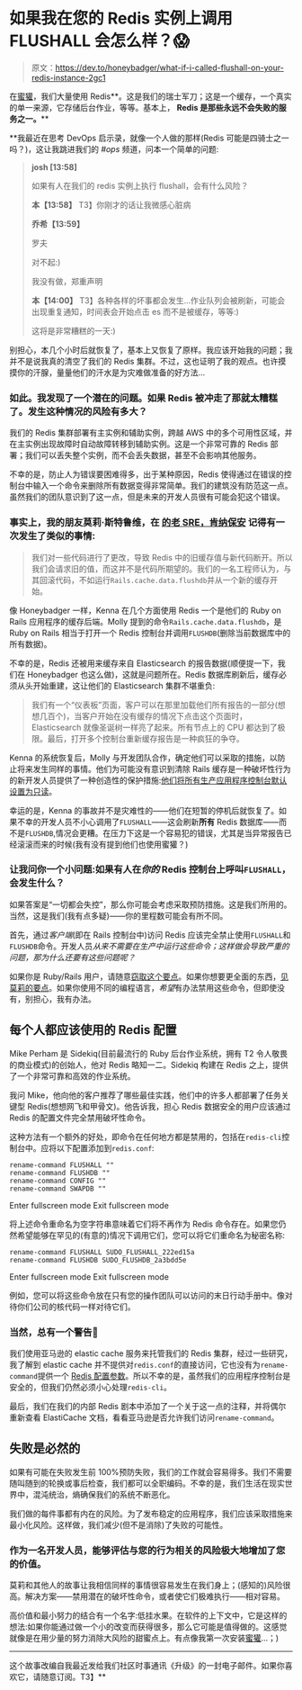 # 如果我在您的 Redis 实例上调用 FLUSHALL 会怎么样？😱

> 原文：<https://dev.to/honeybadger/what-if-i-called-flushall-on-your-redis-instance-2gc1>

在[蜜獾](https://www.honeybadger.io)，我们大量使用 Redis**。这是我们的瑞士军刀；这是一个缓存，一个真实的单一来源，它存储后台作业，等等。基本上， **Redis 是那些永远不会失败的服务之一。****

 **我最近在思考 DevOps 启示录，就像一个人做的那样(Redis 可能是四骑士之一吗？)，这让我跳进我们的 *#ops* 频道，问本一个简单的问题:

> **josh [13:58]**
> 
> 如果有人在我们的 redis 实例上执行 flushall，会有什么风险？
> 
> **本【13:58】**
> T3】你刚才的话让我微感心脏病
> 
> **乔希【13:59】**
> 
> 罗夫
> 
> 对不起:)
> 
> 我没有做，郑重声明
> 
> **本【14:00】**
> T3】各种各样的坏事都会发生...作业队列会被刷新，可能会出现重复通知，时间表会开始点击 es 而不是被缓存，等等:)
> 
> 这将是非常糟糕的一天:)

别担心，本几个小时后就恢复了，基本上又恢复了原样。我应该开始我的问题；我并不是说我真的清空了我们的 Redis 集群。不过，这也证明了我的观点。也许摸摸你的汗腺，量量他们的汗水是为灾难做准备的好方法...

### 如此。我发现了一个潜在的问题。如果 Redis 被冲走了那就太糟糕了。发生这种情况的风险有多大？

我们的 Redis 集群部署有主实例和辅助实例，跨越 AWS 中的多个可用性区域，并在主实例出现故障时自动故障转移到辅助实例。这是一个非常可靠的 Redis 部署；我们可以丢失整个实例，而不会丢失数据，甚至不会影响其他服务。

不幸的是，防止人为错误要困难得多，出于某种原因，Redis 使得通过在错误的控制台中输入一个命令来删除所有数据变得非常简单。我们的建筑没有防范这一点。虽然我们的团队意识到了这一点，但是未来的开发人员很有可能会犯这个错误。

### 事实上，我的朋友莫莉·斯特鲁维，在 [的老 SRE，肯纳保安](https://www.kennasecurity.com/) 记得有一次发生了类似的事情:

> 我们对一些代码进行了更改，导致 Redis 中的旧缓存值与新代码断开。所以我们会请求旧的值，而这并不是代码所期望的。我们的一名工程师认为，与其回滚代码，不如运行`Rails.cache.data.flushdb`并从一个新的缓存开始。

像 Honeybadger 一样，Kenna 在几个方面使用 Redis 一个是他们的 Ruby on Rails 应用程序的缓存后端。Molly 提到的命令`Rails.cache.data.flushdb`，是 Ruby on Rails 相当于打开一个 Redis 控制台并调用`FLUSHDB`(删除当前数据库中的所有数据)。

不幸的是，Redis 还被用来缓存来自 Elasticsearch 的报告数据(顺便提一下，我们在 Honeybadger 也这么做)，这就是问题所在。Redis 数据库刷新后，缓存必须从头开始重建，这让他们的 Elasticsearch 集群不堪重负:

> 我们有一个“仪表板”页面，客户可以在那里加载他们所有报告的一部分(想想几百个)，当客户开始在没有缓存的情况下点击这个页面时，Elasticsearch 就像圣诞树一样亮了起来。所有节点上的 CPU 都达到了极限。最后，打开多个控制台重新缓存报告是一种疯狂的争夺。

Kenna 的系统恢复后，Molly 与开发团队合作，确定他们可以采取的措施，以防止将来发生同样的事情。他们为可能没有意识到清除 Rails 缓存是一种破坏性行为的新开发人员提供了一种创造性的保护措施:[他们将所有生产应用程序控制台默认设置为只读](https://gist.github.com/mstruve/fe7ec87e7b76d228146b9a5a33c79bf3)。

幸运的是，Kenna 的事故并不是灾难性的——他们在短暂的停机后就恢复了。如果不幸的开发人员不小心调用了`FLUSHALL`——这会刷新**所有** Redis 数据库——而不是`FLUSHDB`,情况会更糟。在压力下这是一个容易犯的错误，尤其是当异常报告已经滚滚而来的时候(我有没有提到他们也使用蜜獾？)

### 让我问你一个小问题:如果有人在*你的* Redis 控制台上呼叫`FLUSHALL`，会发生什么？

如果答案是“一切都会失控”，那么你可能会考虑采取预防措施。这是我们所用的。当然，这是我们(我有点多疑)——你的里程数可能会有所不同。

首先，通过*客户端*(即在 Rails 控制台中)访问 Redis 应该完全禁止使用`FLUSHALL`和`FLUSHDB`命令。开发人员*从来不需要在生产中运行这些命令；这样做会导致严重的问题，那为什么还要有这些问题呢？*

如果你是 Ruby/Rails 用户，请随意[窃取这个要点](https://gist.github.com/joshuap/c1ff2657c150df6fb1257398b1d2716b)。如果你想要更全面的东西，[见莫莉的要点](https://gist.github.com/mstruve/fe7ec87e7b76d228146b9a5a33c79bf3)。如果你使用不同的编程语言，*希望*有办法禁用这些命令，但即使没有，别担心，我有办法。

## 每个人都应该使用的 Redis 配置

Mike Perham 是 Sidekiq(目前最流行的 Ruby 后台作业系统，拥有 T2 令人敬畏的商业模式)的创始人，他对 Redis 略知一二。Sidekiq 构建在 Redis 之上，提供了一个非常可靠和高效的作业系统。

我问 Mike，他向他的客户推荐了哪些最佳实践，他们中的许多人都部署了任务关键型 Redis(想想网飞和甲骨文)。他告诉我，担心 Redis 数据安全的用户应该通过 Redis 的配置文件完全禁用破坏性命令。

这种方法有一个额外的好处，即命令在任何地方都是禁用的，包括在`redis-cli`控制台中。应将以下配置添加到`redis.conf`:

```
rename-command FLUSHALL ""
rename-command FLUSHDB ""
rename-command CONFIG ""
rename-command SWAPDB "" 
```

Enter fullscreen mode Exit fullscreen mode

将上述命令重命名为空字符串意味着它们将不再作为 Redis 命令存在。如果您仍然希望能够在罕见的(有意的)情况下调用它们，您可以将它们重命名为秘密名称:

```
rename-command FLUSHALL SUDO_FLUSHALL_222ed15a
rename-command FLUSHDB SUDO_FLUSHDB_2a3bdd5e 
```

Enter fullscreen mode Exit fullscreen mode

例如，您可以将这些命令放在只有您的操作团队可以访问的末日行动手册中。像对待你们公司的核代码一样对待它们。

### 当然，总有一个警告🤦

我们使用亚马逊的 elastic cache 服务来托管我们的 Redis 集群，经过一些研究，我了解到 elastic cache 并不提供对`redis.conf`的直接访问，它也没有为`rename-command`提供一个 [Redis 配置参数](https://docs.aws.amazon.com/AmazonElastiCache/latest/red-ug/ParameterGroups.Redis.html)。所以不幸的是，虽然我们的应用程序控制台是安全的，但我们仍然必须小心处理`redis-cli`。

最后，我们在我们的内部 Redis 剧本中添加了一个关于这一点的注释，并将偶尔重新查看 ElastiCache 文档，看看亚马逊是否允许我们访问`rename-command`。

## 失败是必然的

如果有可能在失败发生前 100%预防失败，我们的工作就会容易得多。我们不需要随叫随到的轮换或事后检查，我们都可以全职编码。不幸的是，我们生活在现实世界中，混沌统治，熵确保我们的系统不断恶化。

我们做的每件事都有内在的风险。为了发布稳定的应用程序，我们应该采取措施来最小化风险。这样做，我们减少(但不是消除)了失败的可能性。

### 作为一名开发人员，能够评估与您的行为相关的风险极大地增加了您的价值。

莫莉和其他人的故事让我相信同样的事情很容易发生在我们身上；(感知的)风险很高。解决方案——禁用潜在的破坏性命令，或者使它们极难执行——相对容易。

高价值和最小努力的结合有一个名字:低挂水果。在软件的上下文中，它是这样的想法:如果你能通过做一个小的改变而获得很多，那么它可能是值得做的。这感觉就像是在用少量的努力消除大风险的甜蜜点上。有点像我第一次安装[蜜獾](https://www.honeybadger.io)...；)

* * *

这个故事改编自我最近发给我们社区时事通讯《升级》的一封电子邮件。如果你喜欢它，请随意订阅。T3】**